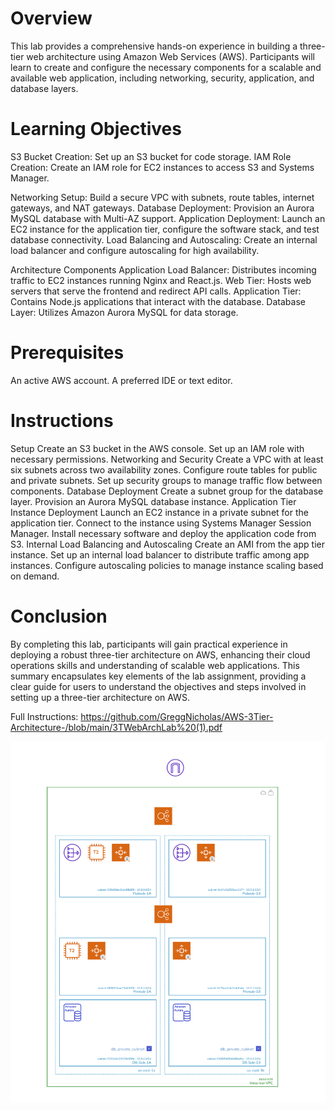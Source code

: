 # Overview
This lab provides a comprehensive hands-on experience in building a three-tier web architecture using Amazon Web Services (AWS). Participants will learn to create and configure the necessary components for a scalable and available web application, including networking, security, application, and database layers.
# Learning Objectives
S3 Bucket Creation: Set up an S3 bucket for code storage.
IAM Role Creation: Create an IAM role for EC2 instances to access S3 and Systems Manager.

Networking Setup: Build a secure VPC with subnets, route tables, internet gateways, and NAT gateways.
Database Deployment: Provision an Aurora MySQL database with Multi-AZ support.
Application Deployment: Launch an EC2 instance for the application tier, configure the software stack, and test database connectivity.
Load Balancing and Autoscaling: Create an internal load balancer and configure autoscaling for high availability.

Architecture Components
Application Load Balancer: Distributes incoming traffic to EC2 instances running Nginx and React.js.
Web Tier: Hosts web servers that serve the frontend and redirect API calls.
Application Tier: Contains Node.js applications that interact with the database.
Database Layer: Utilizes Amazon Aurora MySQL for data storage.
# Prerequisites
An active AWS account.
A preferred IDE or text editor.
# Instructions
Setup
Create an S3 bucket in the AWS console.
Set up an IAM role with necessary permissions.
Networking and Security
Create a VPC with at least six subnets across two availability zones.
Configure route tables for public and private subnets.
Set up security groups to manage traffic flow between components.
Database Deployment
Create a subnet group for the database layer.
Provision an Aurora MySQL database instance.
Application Tier Instance Deployment
Launch an EC2 instance in a private subnet for the application tier.
Connect to the instance using Systems Manager Session Manager.
Install necessary software and deploy the application code from S3.
Internal Load Balancing and Autoscaling
Create an AMI from the app tier instance.
Set up an internal load balancer to distribute traffic among app instances.
Configure autoscaling policies to manage instance scaling based on demand.
# Conclusion
By completing this lab, participants will gain practical experience in deploying a robust three-tier architecture on AWS, enhancing their cloud operations skills and understanding of scalable web applications. This summary encapsulates key elements of the lab assignment, providing a clear guide for users to understand the objectives and steps involved in setting up a three-tier architecture on AWS.

Full Instructions: https://github.com/GreggNicholas/AWS-3Tier-Architecture-/blob/main/3TWebArchLab%20(1).pdf

![3TierArch](https://github.com/GreggNicholas/AWS-3Tier-Architecture-/blob/main/3Tierarch.png?raw=true)

